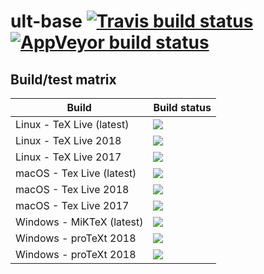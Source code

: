 # ult-base [![Travis build status][travis-badge]][travis-url] [![AppVeyor build status][appveyor-badge]][appveyor-url]


## Build/test matrix

| Build                     | Build status                               |
| ------------------------- | ------------------------------------------ |
| Linux - TeX Live (latest) | [![][travis-linux-tl-latest-badge]](#)     |
| Linux - TeX Live 2018     | [![][travis-linux-tl-2018-badge]](#)       |
| Linux - TeX Live 2017     | [![][travis-linux-tl-2017-badge]](#)       |
| macOS - Tex Live (latest) | [![][travis-macos-tl-latest-badge]](#)     |
| macOS - Tex Live 2018     | [![][travis-macos-tl-2018-badge]](#)       |
| macOS - Tex Live 2017     | [![][travis-macos-tl-2017-badge]](#)       |
| Windows - MiKTeX (latest) | [![][appveyor-miktex-latest-badge]](#)     |
| Windows - proTeXt 2018    | [![][appveyor-protext-2018-badge]](#)      |
| Windows - proTeXt 2018    | [![][appveyor-protext-2017-badge]](#)      |


[travis-badge]: https://travis-ci.org/egraff/ult-base.svg?branch=master
[travis-url]: https://travis-ci.org/egraff/ult-base
[appveyor-badge]: https://ci.appveyor.com/api/projects/status/2i4xagf9s92eoxwu/branch/master?svg=true
[appveyor-url]: https://ci.appveyor.com/project/egraff/ult-base/branch/master

[travis-linux-tl-latest-badge]: https://travis-matrix-badges.herokuapp.com/repos/egraff/ult-base/branches/master/1
[travis-linux-tl-2018-badge]: https://travis-matrix-badges.herokuapp.com/repos/egraff/ult-base/branches/master/2
[travis-linux-tl-2017-badge]: https://travis-matrix-badges.herokuapp.com/repos/egraff/ult-base/branches/master/3
[travis-macos-tl-latest-badge]: https://travis-matrix-badges.herokuapp.com/repos/egraff/ult-base/branches/master/4
[travis-macos-tl-2018-badge]: https://travis-matrix-badges.herokuapp.com/repos/egraff/ult-base/branches/master/5
[travis-macos-tl-2017-badge]: https://travis-matrix-badges.herokuapp.com/repos/egraff/ult-base/branches/master/6

[appveyor-miktex-latest-badge]: https://appveyor-matrix-badges.herokuapp.com/repos/egraff/ult-base/branch/master/1
[appveyor-protext-2018-badge]: https://appveyor-matrix-badges.herokuapp.com/repos/egraff/ult-base/branch/master/2
[appveyor-protext-2017-badge]: https://appveyor-matrix-badges.herokuapp.com/repos/egraff/ult-base/branch/master/3
